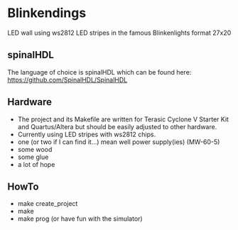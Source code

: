 # Blinkendings
LED wall using ws2812 LED stripes in the famous Blinkenlights format 27x20

## spinalHDL
The language of choice is spinalHDL which can be found here: https://github.com/SpinalHDL/SpinalHDL

## Hardware
- The project and its Makefile are written for Terasic Cyclone V Starter Kit and Quartus/Altera but should be easily adjusted to other hardware.
- Currently using LED stripes with ws2812 chips.
- one (or two if I can find it...) mean well power supply(ies) (MW-60-5)
- some wood
- some glue 
- a lot of hope

## HowTo
- make create_project
- make 
- make prog (or have fun with the simulator)

